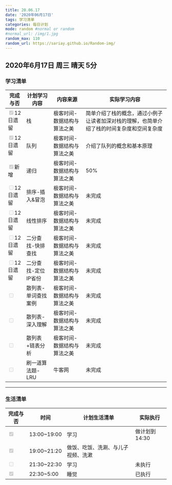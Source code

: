 ```yaml
---
title: 20.06.17  
date: '2020年06月17日'  
tags: 学习清单
categories: 每日计划
mode: random #normal or random
#normal_url: /img/1.jpg
random_max: 110
random_url: https://sariay.github.io/Random-img/
---
```


## 2020年6月17日  周三  晴天  5分

### 学习清单
| 完成与否 | 计划学习内容 | 内容来源   | 实际学习内容 |
| ------- | --------- | --------- | ----------- |
|<input type="checkbox" checked="checked" disabled="true">12日遗留 | 栈 | 极客时间-数据结构与算法之美 | 简单介绍了栈的概念，通过小例子让读者加深对栈的理解，也简单介绍了栈的时间复杂度和空间复杂度 |
|<input type="checkbox" checked="checked" disabled="true">12日遗留 | 队列 | 极客时间-数据结构与算法之美 | 介绍了队列的概念和基本原理 |
|<input type="checkbox" checked="checked" disabled="true">新增 | 递归 | 极客时间-数据结构与算法之美 | 50% |
|<input type="checkbox" disabled="true">12日遗留 | 排序-插入&冒泡 | 极客时间-数据结构与算法之美 | 未完成 |
|<input type="checkbox" disabled="true">12日遗留 | 线性排序 | 极客时间-数据结构与算法之美 | 未完成 |
|<input type="checkbox" disabled="true">12日遗留 | 二分查找-快排查找 | 极客时间-数据结构与算法之美 | 未完成 |
|<input type="checkbox" disabled="true">12日遗留 | 二分查找-定位IP省份 | 极客时间-数据结构与算法之美 | 未完成 |
|<input type="checkbox" disabled="true"> | 散列表-单词查找案例 | 极客时间-数据结构与算法之美 | 未完成 |
|<input type="checkbox" disabled="true"> | 散列表-深入理解 | 极客时间-数据结构与算法之美 | 未完成 |
|<input type="checkbox" disabled="true"> | 散列表+链表分析 | 极客时间-数据结构与算法之美 | 未完成 |
|<input type="checkbox" disabled="true"> | 刷一道算法题-LRU | 牛客网 | 未完成 |

-----

### 生活清单
| 完成与否 | 时间 | 计划生活清单 | 实际执行 |
| ------- | --------- | --------- | ----------- |
|<input type="checkbox"  checked="checked" disabled="true"> | 13:00~19:00 | 学习 | 做计划到14:30 |
|<input type="checkbox" checked="checked" disabled="true"> | 19:00~21:20 | 做饭、吃饭、洗涮、与儿子视频、洗漱 | |
|<input type="checkbox" disabled="true"> | 21:30~22:30 | 学习 | 未执行 |
|<input type="checkbox" disabled="true" checked="checked" > | 22:30~5:00 | 睡觉 | 已执行 |


<!--
总结：
周一学车（1天，上午科目三路训、下午考前训练）；
周二考科目三（上午考试，未通过，下午老妈住院，调整心态）
今天上午：刷抖音，与老妈通话
-->

